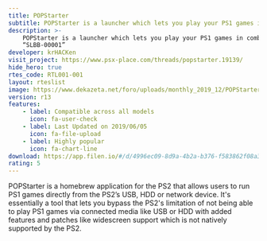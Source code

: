 ```yaml
---
title: POPStarter
subtitle: POPStarter is a launcher which lets you play your PS1 games in combination with $ony’s PS1 emulator for PS2 known as POPS
description: >- 
    POPStarter is a launcher which lets you play your PS1 games in combination with $ony’s PS1 emulator for PS2 known as “POPS” or 
    “SLBB-00001”
developer: krHACKen
visit_project: https://www.psx-place.com/threads/popstarter.19139/
hide_hero: true
rtes_code: RTL001-001
layout: rteslist
image: https://www.dekazeta.net/foro/uploads/monthly_2019_12/POPStarter-Betas-by-krHACKen.png.4398eb1570753a8eb098770d143dfd15.png
version: r13
features:
    - label: Compatible across all models
      icon: fa-user-check
    - label: Last Updated on 2019/06/05
      icon: fa-file-upload
    - label: Highly popular
      icon: fa-chart-line
download: https://app.filen.io/#/d/4996ec09-8d9a-4b2a-b376-f583862f08a3#b67rBAkIvxR5cw0xexxftwDqvdffPjmO
rating: 5
---
```


POPStarter is a homebrew application for the PS2 that allows users to run PS1 games directly from the PS2’s USB, HDD or network device. It's essentially a tool that lets you bypass the PS2's limitation of not being able to play PS1 games via connected media like USB or HDD with added features and patches like widescreen support which is not natively supported by the PS2.
